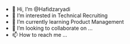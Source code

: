 - 👋 Hi, I’m @Hafidzaryadi
- 👀 I’m interested in Technical Recruiting
- 🌱 I’m currently learning Product Management
- 💞️ I’m looking to collaborate on ...
- 📫 How to reach me ...

<!---
Hafidzaryadi/Hafidzaryadi is a ✨ special ✨ repository because its `README.md` (this file) appears on your GitHub profile.
You can click the Preview link to take a look at your changes.
--->
